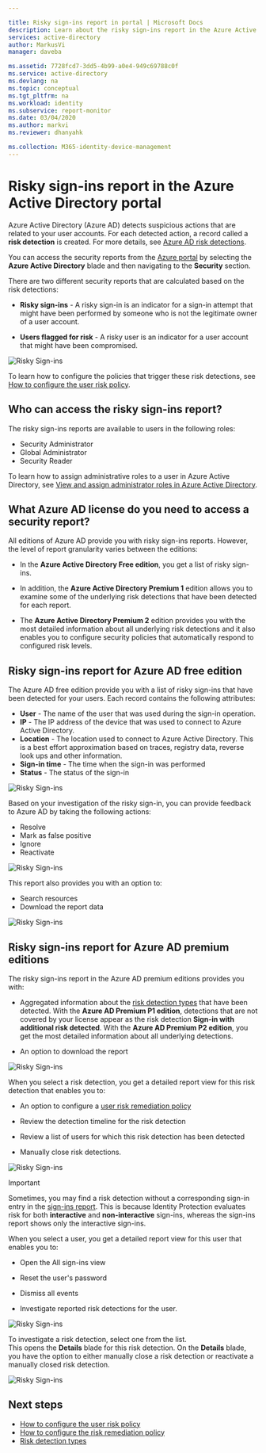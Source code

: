 ```yaml
---

title: Risky sign-ins report in portal | Microsoft Docs
description: Learn about the risky sign-ins report in the Azure Active Directory portal
services: active-directory
author: MarkusVi
manager: daveba

ms.assetid: 7728fcd7-3dd5-4b99-a0e4-949c69788c0f
ms.service: active-directory
ms.devlang: na
ms.topic: conceptual
ms.tgt_pltfrm: na
ms.workload: identity
ms.subservice: report-monitor
ms.date: 03/04/2020
ms.author: markvi
ms.reviewer: dhanyahk

ms.collection: M365-identity-device-management
---
```

# Risky sign-ins report in the Azure Active Directory portal

Azure Active Directory (Azure AD) detects suspicious actions that are related to your user accounts. For each detected action, a record called a **risk detection** is created. For more details, see [Azure AD risk detections](concept-risk-events.md). 

You can access the security reports from the [Azure portal](https://portal.azure.com) by selecting the **Azure Active Directory** blade and then navigating to the **Security** section. 

There are two different security reports that are calculated based on the risk detections:

- **Risky sign-ins** - A risky sign-in is an indicator for a sign-in attempt that might have been performed by someone who is not the legitimate owner of a user account.

- **Users flagged for risk** - A risky user is an indicator for a user account that might have been compromised. 

![Risky Sign-ins](./media/concept-risky-sign-ins/10.png)

To learn how to configure the policies that trigger these risk detections, see [How to configure the user risk policy](../identity-protection/howto-user-risk-policy.md).  

## Who can access the risky sign-ins report?

The risky sign-ins reports are available to users in the following roles:

- Security Administrator
- Global Administrator
- Security Reader

To learn how to assign administrative roles to a user in Azure Active Directory, see [View and assign administrator roles in Azure Active Directory](https://docs.microsoft.com/azure/active-directory/users-groups-roles/directory-manage-roles-portal).

## What Azure AD license do you need to access a security report?  

All editions of Azure AD provide you with risky sign-ins reports. However, the level of report granularity varies between the editions: 

- In the **Azure Active Directory Free edition**, you get a list of risky sign-ins. 

- In addition, the **Azure Active Directory Premium 1** edition allows you to examine some of the underlying risk detections that have been detected for each report. 

- The **Azure Active Directory Premium 2** edition provides you with the most detailed information about all underlying risk detections and it also enables you to configure security policies that automatically respond to configured risk levels.

## Risky sign-ins report for Azure AD free edition

The Azure AD free edition provide you with a list of risky sign-ins that have been detected for your users. Each record contains the following attributes:

- **User** - The name of the user that was used during the sign-in operation.
- **IP** - The IP address of the device that was used to connect to Azure Active Directory.
- **Location** - The location used to connect to Azure Active Directory. This is a best effort approximation based on traces, registry data, reverse look ups and other information.
- **Sign-in time** - The time when the sign-in was performed
- **Status** - The status of the sign-in

![Risky Sign-ins](./media/concept-risky-sign-ins/01.png)

Based on your investigation of the risky sign-in, you can provide feedback to Azure AD by taking the following actions:

- Resolve
- Mark as false positive
- Ignore
- Reactivate

![Risky Sign-ins](./media/concept-risky-sign-ins/21.png)

This report also provides you with an option to:

- Search resources
- Download the report data

![Risky Sign-ins](./media/concept-risky-sign-ins/93.png)

## Risky sign-ins report for Azure AD premium editions

The risky sign-ins report in the Azure AD premium editions provides you with:

- Aggregated information about the [risk detection types](concept-risk-events.md) that have been detected. With the **Azure AD Premium P1 edition**, detections that are not covered by your license appear as the risk detection **Sign-in with additional risk detected**. With the **Azure AD Premium P2 edition**, you get the most detailed information about all underlying detections.

- An option to download the report

![Risky Sign-ins](./media/concept-risky-sign-ins/456.png)

When you select a risk detection, you get a detailed report view for this risk detection that enables you to:

- An option to configure a [user risk remediation policy](../identity-protection/howto-user-risk-policy.md)  

- Review the detection timeline for the risk detection  

- Review a list of users for which this risk detection has been detected

- Manually close risk detections. 

![Risky Sign-ins](./media/concept-risky-sign-ins/457.png)

> [!IMPORTANT]
> Sometimes, you may find a risk detection without a corresponding sign-in entry in the [sign-ins report](concept-sign-ins.md). This is because Identity Protection evaluates risk for both **interactive** and **non-interactive** sign-ins, whereas the sign-ins report shows only the interactive sign-ins.

When you select a user, you get a detailed report view for this user that enables you to:

- Open the All sign-ins view

- Reset the user's password

- Dismiss all events

- Investigate reported risk detections for the user. 

![Risky Sign-ins](./media/concept-risky-sign-ins/324.png)

To investigate a risk detection, select one from the list.  
This opens the **Details** blade for this risk detection. On the **Details** blade, you have the option to either manually close a risk detection or reactivate a manually closed risk detection. 

![Risky Sign-ins](./media/concept-risky-sign-ins/325.png)

## Next steps

- [How to configure the user risk policy](../identity-protection/howto-user-risk-policy.md)
- [How to configure the risk remediation policy](../identity-protection/howto-user-risk-policy.md)
- [Risk detection types](concept-risk-events.md)
